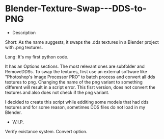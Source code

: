 # Blender-Texture-Swap---DDS-to-PNG

- Description

Short:
As the name suggests, it swaps the .dds textures in a Blender project with .png textures.

Long:
It's my first python code.

It has an Options sections.
The most relevant ones are subfolder and RemoveDDSs.
To swap the textures, first use an external software like "Photoshop's Image Processor PRO" to batch process and convert all dds textures to png.
Changing the name of the png variant to something different will result in a script error.
This fisrt version, does not convert the textures and also does not check if the png variant.

I decided to create this script while edditing some models that had dds textures and for some reason, sometimes DDS files do not load in my Blender.


- W.I.P.

Verify existance system.
Convert option.
